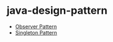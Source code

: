 # java-design-pattern

* [Observer Pattern](./java-design-patterns-observer)
* [Singleton Pattern](./java-design-patterns-singleton)
